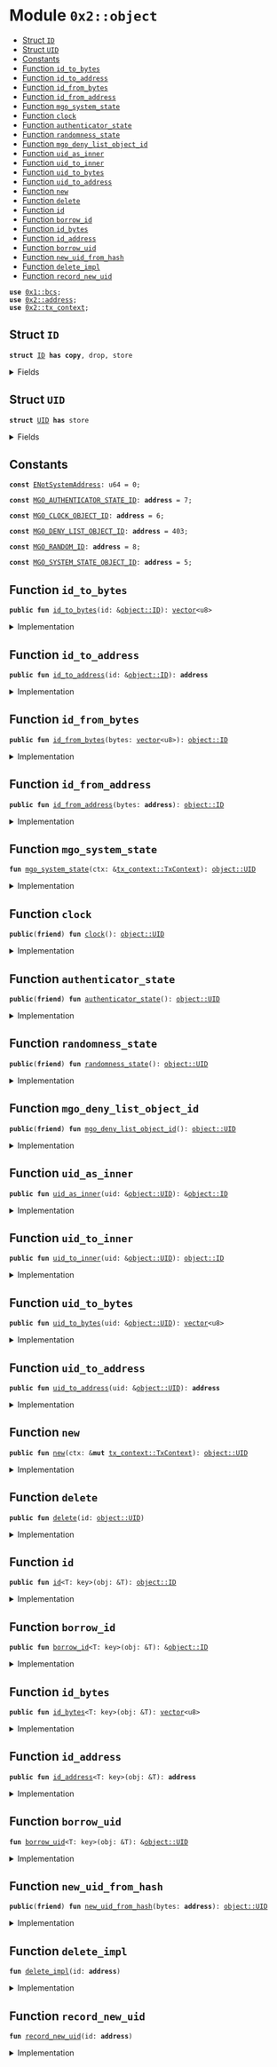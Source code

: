 
<a name="0x2_object"></a>

# Module `0x2::object`



-  [Struct `ID`](#0x2_object_ID)
-  [Struct `UID`](#0x2_object_UID)
-  [Constants](#@Constants_0)
-  [Function `id_to_bytes`](#0x2_object_id_to_bytes)
-  [Function `id_to_address`](#0x2_object_id_to_address)
-  [Function `id_from_bytes`](#0x2_object_id_from_bytes)
-  [Function `id_from_address`](#0x2_object_id_from_address)
-  [Function `mgo_system_state`](#0x2_object_mgo_system_state)
-  [Function `clock`](#0x2_object_clock)
-  [Function `authenticator_state`](#0x2_object_authenticator_state)
-  [Function `randomness_state`](#0x2_object_randomness_state)
-  [Function `mgo_deny_list_object_id`](#0x2_object_mgo_deny_list_object_id)
-  [Function `uid_as_inner`](#0x2_object_uid_as_inner)
-  [Function `uid_to_inner`](#0x2_object_uid_to_inner)
-  [Function `uid_to_bytes`](#0x2_object_uid_to_bytes)
-  [Function `uid_to_address`](#0x2_object_uid_to_address)
-  [Function `new`](#0x2_object_new)
-  [Function `delete`](#0x2_object_delete)
-  [Function `id`](#0x2_object_id)
-  [Function `borrow_id`](#0x2_object_borrow_id)
-  [Function `id_bytes`](#0x2_object_id_bytes)
-  [Function `id_address`](#0x2_object_id_address)
-  [Function `borrow_uid`](#0x2_object_borrow_uid)
-  [Function `new_uid_from_hash`](#0x2_object_new_uid_from_hash)
-  [Function `delete_impl`](#0x2_object_delete_impl)
-  [Function `record_new_uid`](#0x2_object_record_new_uid)


<pre><code><b>use</b> <a href="../../dependencies/move-stdlib/bcs.md#0x1_bcs">0x1::bcs</a>;
<b>use</b> <a href="../../dependencies/mgo-framework/address.md#0x2_address">0x2::address</a>;
<b>use</b> <a href="../../dependencies/mgo-framework/tx_context.md#0x2_tx_context">0x2::tx_context</a>;
</code></pre>



<a name="0x2_object_ID"></a>

## Struct `ID`



<pre><code><b>struct</b> <a href="../../dependencies/mgo-framework/object.md#0x2_object_ID">ID</a> <b>has</b> <b>copy</b>, drop, store
</code></pre>



<details>
<summary>Fields</summary>


<dl>
<dt>
<code>bytes: <b>address</b></code>
</dt>
<dd>

</dd>
</dl>


</details>

<a name="0x2_object_UID"></a>

## Struct `UID`



<pre><code><b>struct</b> <a href="../../dependencies/mgo-framework/object.md#0x2_object_UID">UID</a> <b>has</b> store
</code></pre>



<details>
<summary>Fields</summary>


<dl>
<dt>
<code>id: <a href="../../dependencies/mgo-framework/object.md#0x2_object_ID">object::ID</a></code>
</dt>
<dd>

</dd>
</dl>


</details>

<a name="@Constants_0"></a>

## Constants


<a name="0x2_object_ENotSystemAddress"></a>



<pre><code><b>const</b> <a href="../../dependencies/mgo-framework/object.md#0x2_object_ENotSystemAddress">ENotSystemAddress</a>: u64 = 0;
</code></pre>



<a name="0x2_object_MGO_AUTHENTICATOR_STATE_ID"></a>



<pre><code><b>const</b> <a href="../../dependencies/mgo-framework/object.md#0x2_object_MGO_AUTHENTICATOR_STATE_ID">MGO_AUTHENTICATOR_STATE_ID</a>: <b>address</b> = 7;
</code></pre>



<a name="0x2_object_MGO_CLOCK_OBJECT_ID"></a>



<pre><code><b>const</b> <a href="../../dependencies/mgo-framework/object.md#0x2_object_MGO_CLOCK_OBJECT_ID">MGO_CLOCK_OBJECT_ID</a>: <b>address</b> = 6;
</code></pre>



<a name="0x2_object_MGO_DENY_LIST_OBJECT_ID"></a>



<pre><code><b>const</b> <a href="../../dependencies/mgo-framework/object.md#0x2_object_MGO_DENY_LIST_OBJECT_ID">MGO_DENY_LIST_OBJECT_ID</a>: <b>address</b> = 403;
</code></pre>



<a name="0x2_object_MGO_RANDOM_ID"></a>



<pre><code><b>const</b> <a href="../../dependencies/mgo-framework/object.md#0x2_object_MGO_RANDOM_ID">MGO_RANDOM_ID</a>: <b>address</b> = 8;
</code></pre>



<a name="0x2_object_MGO_SYSTEM_STATE_OBJECT_ID"></a>



<pre><code><b>const</b> <a href="../../dependencies/mgo-framework/object.md#0x2_object_MGO_SYSTEM_STATE_OBJECT_ID">MGO_SYSTEM_STATE_OBJECT_ID</a>: <b>address</b> = 5;
</code></pre>



<a name="0x2_object_id_to_bytes"></a>

## Function `id_to_bytes`



<pre><code><b>public</b> <b>fun</b> <a href="../../dependencies/mgo-framework/object.md#0x2_object_id_to_bytes">id_to_bytes</a>(id: &<a href="../../dependencies/mgo-framework/object.md#0x2_object_ID">object::ID</a>): <a href="../../dependencies/move-stdlib/vector.md#0x1_vector">vector</a>&lt;u8&gt;
</code></pre>



<details>
<summary>Implementation</summary>


<pre><code><b>public</b> <b>fun</b> <a href="../../dependencies/mgo-framework/object.md#0x2_object_id_to_bytes">id_to_bytes</a>(id: &<a href="../../dependencies/mgo-framework/object.md#0x2_object_ID">ID</a>): <a href="../../dependencies/move-stdlib/vector.md#0x1_vector">vector</a>&lt;u8&gt; {
    <a href="../../dependencies/move-stdlib/bcs.md#0x1_bcs_to_bytes">bcs::to_bytes</a>(&id.bytes)
}
</code></pre>



</details>

<a name="0x2_object_id_to_address"></a>

## Function `id_to_address`



<pre><code><b>public</b> <b>fun</b> <a href="../../dependencies/mgo-framework/object.md#0x2_object_id_to_address">id_to_address</a>(id: &<a href="../../dependencies/mgo-framework/object.md#0x2_object_ID">object::ID</a>): <b>address</b>
</code></pre>



<details>
<summary>Implementation</summary>


<pre><code><b>public</b> <b>fun</b> <a href="../../dependencies/mgo-framework/object.md#0x2_object_id_to_address">id_to_address</a>(id: &<a href="../../dependencies/mgo-framework/object.md#0x2_object_ID">ID</a>): <b>address</b> {
    id.bytes
}
</code></pre>



</details>

<a name="0x2_object_id_from_bytes"></a>

## Function `id_from_bytes`



<pre><code><b>public</b> <b>fun</b> <a href="../../dependencies/mgo-framework/object.md#0x2_object_id_from_bytes">id_from_bytes</a>(bytes: <a href="../../dependencies/move-stdlib/vector.md#0x1_vector">vector</a>&lt;u8&gt;): <a href="../../dependencies/mgo-framework/object.md#0x2_object_ID">object::ID</a>
</code></pre>



<details>
<summary>Implementation</summary>


<pre><code><b>public</b> <b>fun</b> <a href="../../dependencies/mgo-framework/object.md#0x2_object_id_from_bytes">id_from_bytes</a>(bytes: <a href="../../dependencies/move-stdlib/vector.md#0x1_vector">vector</a>&lt;u8&gt;): <a href="../../dependencies/mgo-framework/object.md#0x2_object_ID">ID</a> {
    <a href="../../dependencies/mgo-framework/object.md#0x2_object_id_from_address">id_from_address</a>(address::from_bytes(bytes))
}
</code></pre>



</details>

<a name="0x2_object_id_from_address"></a>

## Function `id_from_address`



<pre><code><b>public</b> <b>fun</b> <a href="../../dependencies/mgo-framework/object.md#0x2_object_id_from_address">id_from_address</a>(bytes: <b>address</b>): <a href="../../dependencies/mgo-framework/object.md#0x2_object_ID">object::ID</a>
</code></pre>



<details>
<summary>Implementation</summary>


<pre><code><b>public</b> <b>fun</b> <a href="../../dependencies/mgo-framework/object.md#0x2_object_id_from_address">id_from_address</a>(bytes: <b>address</b>): <a href="../../dependencies/mgo-framework/object.md#0x2_object_ID">ID</a> {
    <a href="../../dependencies/mgo-framework/object.md#0x2_object_ID">ID</a> { bytes }
}
</code></pre>



</details>

<a name="0x2_object_mgo_system_state"></a>

## Function `mgo_system_state`



<pre><code><b>fun</b> <a href="../../dependencies/mgo-framework/object.md#0x2_object_mgo_system_state">mgo_system_state</a>(ctx: &<a href="../../dependencies/mgo-framework/tx_context.md#0x2_tx_context_TxContext">tx_context::TxContext</a>): <a href="../../dependencies/mgo-framework/object.md#0x2_object_UID">object::UID</a>
</code></pre>



<details>
<summary>Implementation</summary>


<pre><code><b>fun</b> <a href="../../dependencies/mgo-framework/object.md#0x2_object_mgo_system_state">mgo_system_state</a>(ctx: &TxContext): <a href="../../dependencies/mgo-framework/object.md#0x2_object_UID">UID</a> {
    <b>assert</b>!(<a href="../../dependencies/mgo-framework/tx_context.md#0x2_tx_context_sender">tx_context::sender</a>(ctx) == @0x0, <a href="../../dependencies/mgo-framework/object.md#0x2_object_ENotSystemAddress">ENotSystemAddress</a>);
    <a href="../../dependencies/mgo-framework/object.md#0x2_object_UID">UID</a> {
        id: <a href="../../dependencies/mgo-framework/object.md#0x2_object_ID">ID</a> { bytes: <a href="../../dependencies/mgo-framework/object.md#0x2_object_MGO_SYSTEM_STATE_OBJECT_ID">MGO_SYSTEM_STATE_OBJECT_ID</a> },
    }
}
</code></pre>



</details>

<a name="0x2_object_clock"></a>

## Function `clock`



<pre><code><b>public</b>(<b>friend</b>) <b>fun</b> <a href="../../dependencies/mgo-framework/clock.md#0x2_clock">clock</a>(): <a href="../../dependencies/mgo-framework/object.md#0x2_object_UID">object::UID</a>
</code></pre>



<details>
<summary>Implementation</summary>


<pre><code><b>public</b>(<b>friend</b>) <b>fun</b> <a href="../../dependencies/mgo-framework/clock.md#0x2_clock">clock</a>(): <a href="../../dependencies/mgo-framework/object.md#0x2_object_UID">UID</a> {
    <a href="../../dependencies/mgo-framework/object.md#0x2_object_UID">UID</a> {
        id: <a href="../../dependencies/mgo-framework/object.md#0x2_object_ID">ID</a> { bytes: <a href="../../dependencies/mgo-framework/object.md#0x2_object_MGO_CLOCK_OBJECT_ID">MGO_CLOCK_OBJECT_ID</a> }
    }
}
</code></pre>



</details>

<a name="0x2_object_authenticator_state"></a>

## Function `authenticator_state`



<pre><code><b>public</b>(<b>friend</b>) <b>fun</b> <a href="../../dependencies/mgo-framework/authenticator_state.md#0x2_authenticator_state">authenticator_state</a>(): <a href="../../dependencies/mgo-framework/object.md#0x2_object_UID">object::UID</a>
</code></pre>



<details>
<summary>Implementation</summary>


<pre><code><b>public</b>(<b>friend</b>) <b>fun</b> <a href="../../dependencies/mgo-framework/authenticator_state.md#0x2_authenticator_state">authenticator_state</a>(): <a href="../../dependencies/mgo-framework/object.md#0x2_object_UID">UID</a> {
    <a href="../../dependencies/mgo-framework/object.md#0x2_object_UID">UID</a> {
        id: <a href="../../dependencies/mgo-framework/object.md#0x2_object_ID">ID</a> { bytes: <a href="../../dependencies/mgo-framework/object.md#0x2_object_MGO_AUTHENTICATOR_STATE_ID">MGO_AUTHENTICATOR_STATE_ID</a> }
    }
}
</code></pre>



</details>

<a name="0x2_object_randomness_state"></a>

## Function `randomness_state`



<pre><code><b>public</b>(<b>friend</b>) <b>fun</b> <a href="../../dependencies/mgo-framework/object.md#0x2_object_randomness_state">randomness_state</a>(): <a href="../../dependencies/mgo-framework/object.md#0x2_object_UID">object::UID</a>
</code></pre>



<details>
<summary>Implementation</summary>


<pre><code><b>public</b>(<b>friend</b>) <b>fun</b> <a href="../../dependencies/mgo-framework/object.md#0x2_object_randomness_state">randomness_state</a>(): <a href="../../dependencies/mgo-framework/object.md#0x2_object_UID">UID</a> {
    <a href="../../dependencies/mgo-framework/object.md#0x2_object_UID">UID</a> {
        id: <a href="../../dependencies/mgo-framework/object.md#0x2_object_ID">ID</a> { bytes: <a href="../../dependencies/mgo-framework/object.md#0x2_object_MGO_RANDOM_ID">MGO_RANDOM_ID</a> }
    }
}
</code></pre>



</details>

<a name="0x2_object_mgo_deny_list_object_id"></a>

## Function `mgo_deny_list_object_id`



<pre><code><b>public</b>(<b>friend</b>) <b>fun</b> <a href="../../dependencies/mgo-framework/object.md#0x2_object_mgo_deny_list_object_id">mgo_deny_list_object_id</a>(): <a href="../../dependencies/mgo-framework/object.md#0x2_object_UID">object::UID</a>
</code></pre>



<details>
<summary>Implementation</summary>


<pre><code><b>public</b>(<b>friend</b>) <b>fun</b> <a href="../../dependencies/mgo-framework/object.md#0x2_object_mgo_deny_list_object_id">mgo_deny_list_object_id</a>(): <a href="../../dependencies/mgo-framework/object.md#0x2_object_UID">UID</a> {
    <a href="../../dependencies/mgo-framework/object.md#0x2_object_UID">UID</a> {
        id: <a href="../../dependencies/mgo-framework/object.md#0x2_object_ID">ID</a> { bytes: <a href="../../dependencies/mgo-framework/object.md#0x2_object_MGO_DENY_LIST_OBJECT_ID">MGO_DENY_LIST_OBJECT_ID</a> }
    }
}
</code></pre>



</details>

<a name="0x2_object_uid_as_inner"></a>

## Function `uid_as_inner`



<pre><code><b>public</b> <b>fun</b> <a href="../../dependencies/mgo-framework/object.md#0x2_object_uid_as_inner">uid_as_inner</a>(uid: &<a href="../../dependencies/mgo-framework/object.md#0x2_object_UID">object::UID</a>): &<a href="../../dependencies/mgo-framework/object.md#0x2_object_ID">object::ID</a>
</code></pre>



<details>
<summary>Implementation</summary>


<pre><code><b>public</b> <b>fun</b> <a href="../../dependencies/mgo-framework/object.md#0x2_object_uid_as_inner">uid_as_inner</a>(uid: &<a href="../../dependencies/mgo-framework/object.md#0x2_object_UID">UID</a>): &<a href="../../dependencies/mgo-framework/object.md#0x2_object_ID">ID</a> {
    &uid.id
}
</code></pre>



</details>

<a name="0x2_object_uid_to_inner"></a>

## Function `uid_to_inner`



<pre><code><b>public</b> <b>fun</b> <a href="../../dependencies/mgo-framework/object.md#0x2_object_uid_to_inner">uid_to_inner</a>(uid: &<a href="../../dependencies/mgo-framework/object.md#0x2_object_UID">object::UID</a>): <a href="../../dependencies/mgo-framework/object.md#0x2_object_ID">object::ID</a>
</code></pre>



<details>
<summary>Implementation</summary>


<pre><code><b>public</b> <b>fun</b> <a href="../../dependencies/mgo-framework/object.md#0x2_object_uid_to_inner">uid_to_inner</a>(uid: &<a href="../../dependencies/mgo-framework/object.md#0x2_object_UID">UID</a>): <a href="../../dependencies/mgo-framework/object.md#0x2_object_ID">ID</a> {
    uid.id
}
</code></pre>



</details>

<a name="0x2_object_uid_to_bytes"></a>

## Function `uid_to_bytes`



<pre><code><b>public</b> <b>fun</b> <a href="../../dependencies/mgo-framework/object.md#0x2_object_uid_to_bytes">uid_to_bytes</a>(uid: &<a href="../../dependencies/mgo-framework/object.md#0x2_object_UID">object::UID</a>): <a href="../../dependencies/move-stdlib/vector.md#0x1_vector">vector</a>&lt;u8&gt;
</code></pre>



<details>
<summary>Implementation</summary>


<pre><code><b>public</b> <b>fun</b> <a href="../../dependencies/mgo-framework/object.md#0x2_object_uid_to_bytes">uid_to_bytes</a>(uid: &<a href="../../dependencies/mgo-framework/object.md#0x2_object_UID">UID</a>): <a href="../../dependencies/move-stdlib/vector.md#0x1_vector">vector</a>&lt;u8&gt; {
    <a href="../../dependencies/move-stdlib/bcs.md#0x1_bcs_to_bytes">bcs::to_bytes</a>(&uid.id.bytes)
}
</code></pre>



</details>

<a name="0x2_object_uid_to_address"></a>

## Function `uid_to_address`



<pre><code><b>public</b> <b>fun</b> <a href="../../dependencies/mgo-framework/object.md#0x2_object_uid_to_address">uid_to_address</a>(uid: &<a href="../../dependencies/mgo-framework/object.md#0x2_object_UID">object::UID</a>): <b>address</b>
</code></pre>



<details>
<summary>Implementation</summary>


<pre><code><b>public</b> <b>fun</b> <a href="../../dependencies/mgo-framework/object.md#0x2_object_uid_to_address">uid_to_address</a>(uid: &<a href="../../dependencies/mgo-framework/object.md#0x2_object_UID">UID</a>): <b>address</b> {
    uid.id.bytes
}
</code></pre>



</details>

<a name="0x2_object_new"></a>

## Function `new`



<pre><code><b>public</b> <b>fun</b> <a href="../../dependencies/mgo-framework/object.md#0x2_object_new">new</a>(ctx: &<b>mut</b> <a href="../../dependencies/mgo-framework/tx_context.md#0x2_tx_context_TxContext">tx_context::TxContext</a>): <a href="../../dependencies/mgo-framework/object.md#0x2_object_UID">object::UID</a>
</code></pre>



<details>
<summary>Implementation</summary>


<pre><code><b>public</b> <b>fun</b> <a href="../../dependencies/mgo-framework/object.md#0x2_object_new">new</a>(ctx: &<b>mut</b> TxContext): <a href="../../dependencies/mgo-framework/object.md#0x2_object_UID">UID</a> {
    <a href="../../dependencies/mgo-framework/object.md#0x2_object_UID">UID</a> {
        id: <a href="../../dependencies/mgo-framework/object.md#0x2_object_ID">ID</a> { bytes: <a href="../../dependencies/mgo-framework/tx_context.md#0x2_tx_context_fresh_object_address">tx_context::fresh_object_address</a>(ctx) },
    }
}
</code></pre>



</details>

<a name="0x2_object_delete"></a>

## Function `delete`



<pre><code><b>public</b> <b>fun</b> <a href="../../dependencies/mgo-framework/object.md#0x2_object_delete">delete</a>(id: <a href="../../dependencies/mgo-framework/object.md#0x2_object_UID">object::UID</a>)
</code></pre>



<details>
<summary>Implementation</summary>


<pre><code><b>public</b> <b>fun</b> <a href="../../dependencies/mgo-framework/object.md#0x2_object_delete">delete</a>(id: <a href="../../dependencies/mgo-framework/object.md#0x2_object_UID">UID</a>) {
    <b>let</b> <a href="../../dependencies/mgo-framework/object.md#0x2_object_UID">UID</a> { id: <a href="../../dependencies/mgo-framework/object.md#0x2_object_ID">ID</a> { bytes } } = id;
    <a href="../../dependencies/mgo-framework/object.md#0x2_object_delete_impl">delete_impl</a>(bytes)
}
</code></pre>



</details>

<a name="0x2_object_id"></a>

## Function `id`



<pre><code><b>public</b> <b>fun</b> <a href="../../dependencies/mgo-framework/object.md#0x2_object_id">id</a>&lt;T: key&gt;(obj: &T): <a href="../../dependencies/mgo-framework/object.md#0x2_object_ID">object::ID</a>
</code></pre>



<details>
<summary>Implementation</summary>


<pre><code><b>public</b> <b>fun</b> <a href="../../dependencies/mgo-framework/object.md#0x2_object_id">id</a>&lt;T: key&gt;(obj: &T): <a href="../../dependencies/mgo-framework/object.md#0x2_object_ID">ID</a> {
    <a href="../../dependencies/mgo-framework/object.md#0x2_object_borrow_uid">borrow_uid</a>(obj).id
}
</code></pre>



</details>

<a name="0x2_object_borrow_id"></a>

## Function `borrow_id`



<pre><code><b>public</b> <b>fun</b> <a href="../../dependencies/mgo-framework/object.md#0x2_object_borrow_id">borrow_id</a>&lt;T: key&gt;(obj: &T): &<a href="../../dependencies/mgo-framework/object.md#0x2_object_ID">object::ID</a>
</code></pre>



<details>
<summary>Implementation</summary>


<pre><code><b>public</b> <b>fun</b> <a href="../../dependencies/mgo-framework/object.md#0x2_object_borrow_id">borrow_id</a>&lt;T: key&gt;(obj: &T): &<a href="../../dependencies/mgo-framework/object.md#0x2_object_ID">ID</a> {
    &<a href="../../dependencies/mgo-framework/object.md#0x2_object_borrow_uid">borrow_uid</a>(obj).id
}
</code></pre>



</details>

<a name="0x2_object_id_bytes"></a>

## Function `id_bytes`



<pre><code><b>public</b> <b>fun</b> <a href="../../dependencies/mgo-framework/object.md#0x2_object_id_bytes">id_bytes</a>&lt;T: key&gt;(obj: &T): <a href="../../dependencies/move-stdlib/vector.md#0x1_vector">vector</a>&lt;u8&gt;
</code></pre>



<details>
<summary>Implementation</summary>


<pre><code><b>public</b> <b>fun</b> <a href="../../dependencies/mgo-framework/object.md#0x2_object_id_bytes">id_bytes</a>&lt;T: key&gt;(obj: &T): <a href="../../dependencies/move-stdlib/vector.md#0x1_vector">vector</a>&lt;u8&gt; {
    <a href="../../dependencies/move-stdlib/bcs.md#0x1_bcs_to_bytes">bcs::to_bytes</a>(&<a href="../../dependencies/mgo-framework/object.md#0x2_object_borrow_uid">borrow_uid</a>(obj).id)
}
</code></pre>



</details>

<a name="0x2_object_id_address"></a>

## Function `id_address`



<pre><code><b>public</b> <b>fun</b> <a href="../../dependencies/mgo-framework/object.md#0x2_object_id_address">id_address</a>&lt;T: key&gt;(obj: &T): <b>address</b>
</code></pre>



<details>
<summary>Implementation</summary>


<pre><code><b>public</b> <b>fun</b> <a href="../../dependencies/mgo-framework/object.md#0x2_object_id_address">id_address</a>&lt;T: key&gt;(obj: &T): <b>address</b> {
    <a href="../../dependencies/mgo-framework/object.md#0x2_object_borrow_uid">borrow_uid</a>(obj).id.bytes
}
</code></pre>



</details>

<a name="0x2_object_borrow_uid"></a>

## Function `borrow_uid`



<pre><code><b>fun</b> <a href="../../dependencies/mgo-framework/object.md#0x2_object_borrow_uid">borrow_uid</a>&lt;T: key&gt;(obj: &T): &<a href="../../dependencies/mgo-framework/object.md#0x2_object_UID">object::UID</a>
</code></pre>



<details>
<summary>Implementation</summary>


<pre><code><b>native</b> <b>fun</b> <a href="../../dependencies/mgo-framework/object.md#0x2_object_borrow_uid">borrow_uid</a>&lt;T: key&gt;(obj: &T): &<a href="../../dependencies/mgo-framework/object.md#0x2_object_UID">UID</a>;
</code></pre>



</details>

<a name="0x2_object_new_uid_from_hash"></a>

## Function `new_uid_from_hash`



<pre><code><b>public</b>(<b>friend</b>) <b>fun</b> <a href="../../dependencies/mgo-framework/object.md#0x2_object_new_uid_from_hash">new_uid_from_hash</a>(bytes: <b>address</b>): <a href="../../dependencies/mgo-framework/object.md#0x2_object_UID">object::UID</a>
</code></pre>



<details>
<summary>Implementation</summary>


<pre><code><b>public</b>(<b>friend</b>) <b>fun</b> <a href="../../dependencies/mgo-framework/object.md#0x2_object_new_uid_from_hash">new_uid_from_hash</a>(bytes: <b>address</b>): <a href="../../dependencies/mgo-framework/object.md#0x2_object_UID">UID</a> {
    <a href="../../dependencies/mgo-framework/object.md#0x2_object_record_new_uid">record_new_uid</a>(bytes);
    <a href="../../dependencies/mgo-framework/object.md#0x2_object_UID">UID</a> { id: <a href="../../dependencies/mgo-framework/object.md#0x2_object_ID">ID</a> { bytes } }
}
</code></pre>



</details>

<a name="0x2_object_delete_impl"></a>

## Function `delete_impl`



<pre><code><b>fun</b> <a href="../../dependencies/mgo-framework/object.md#0x2_object_delete_impl">delete_impl</a>(id: <b>address</b>)
</code></pre>



<details>
<summary>Implementation</summary>


<pre><code><b>native</b> <b>fun</b> <a href="../../dependencies/mgo-framework/object.md#0x2_object_delete_impl">delete_impl</a>(id: <b>address</b>);
</code></pre>



</details>

<a name="0x2_object_record_new_uid"></a>

## Function `record_new_uid`



<pre><code><b>fun</b> <a href="../../dependencies/mgo-framework/object.md#0x2_object_record_new_uid">record_new_uid</a>(id: <b>address</b>)
</code></pre>



<details>
<summary>Implementation</summary>


<pre><code><b>native</b> <b>fun</b> <a href="../../dependencies/mgo-framework/object.md#0x2_object_record_new_uid">record_new_uid</a>(id: <b>address</b>);
</code></pre>



</details>
